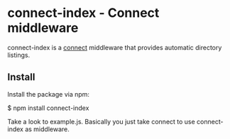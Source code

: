 # connect-index - Connect middleware

  connect-index is a [connect](http://senchalabs.github.com/connect/) 
  middleware that provides automatic directory listings. 

## Install

Install the package via npm:

  $ npm install connect-index

Take a look to example.js. Basically you just take connect
to use connect-index as middleware.
